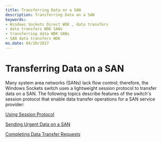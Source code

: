 ```yaml
---
title: Transferring Data on a SAN
description: Transferring Data on a SAN
keywords:
- Windows Sockets Direct WDK , data transfers
- data transfers WDK SANs
- transferring data WDK SANs
- SAN data transfers WDK
ms.date: 04/20/2017
---
```


# Transferring Data on a SAN





Many system area networks (SANs) lack flow control; therefore, the Windows Sockets switch uses a lightweight session protocol to transfer data on a SAN. The following topics describe features of the switch's session protocol that enable data transfer operations for a SAN service provider:

[Using Session Protocol](using-session-protocol.md)

[Sending Urgent Data on a SAN](sending-urgent-data-on-a-san.md)

[Completing Data Transfer Requests](completing-data-transfer-requests.md)

 

 





